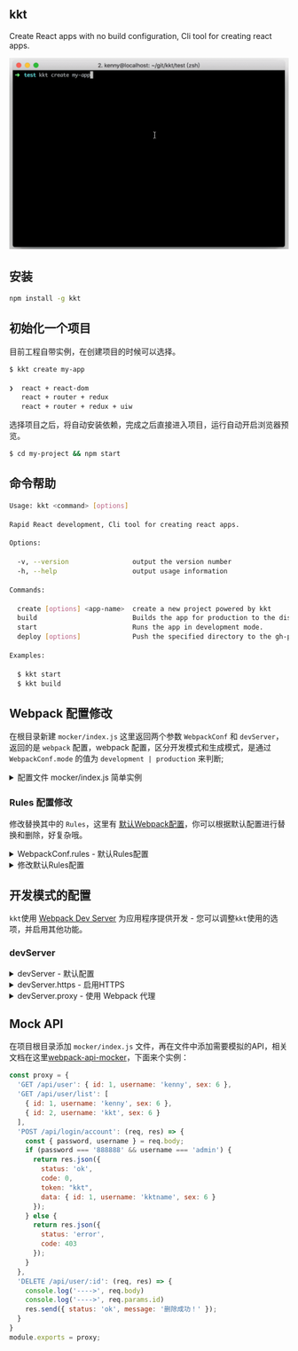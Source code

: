kkt
--- 

Create React apps with no build configuration, Cli tool for creating react apps.

![](./kkt.gif)

## 安装

```bash
npm install -g kkt
```

## 初始化一个项目

目前工程自带实例，在创建项目的时候可以选择。

```bash
$ kkt create my-app

❯  react + react-dom
   react + router + redux
   react + router + redux + uiw
```

选择项目之后，将自动安装依赖，完成之后直接进入项目，运行自动开启浏览器预览。

```bash
$ cd my-project && npm start
```

## 命令帮助

```bash
Usage: kkt <command> [options]

Rapid React development, Cli tool for creating react apps.

Options:

  -v, --version                output the version number
  -h, --help                   output usage information

Commands:

  create [options] <app-name>  create a new project powered by kkt
  build                        Builds the app for production to the dist folder.
  start                        Runs the app in development mode.
  deploy [options]             Push the specified directory to the gh-pages branch.

Examples:

  $ kkt start
  $ kkt build
```

## Webpack 配置修改

在根目录新建 `mocker/index.js` 这里返回两个参数 `WebpackConf` 和 `devServer`，返回的是 `webpack` 配置，webpack 配置，区分开发模式和生成模式，是通过 `WebpackConf.mode` 的值为 `development | production` 来判断;

<details>
<summary>配置文件 mocker/index.js 简单实例</summary>

```js
module.exports = function (WebpackConf, devServer) {
  if (WebpackConf) {
    if (WebpackConf.mode === 'development') {
      // 开发模式下更改的 webpack 配置
    }
    if (WebpackConf.mode === 'production') {
      // 生产模式下更改的 webpack 配置
    }
    return WebpackConf
  };
  if (devServer) {
    devServer.proxy = {
      '/api': {
        target: 'http://127.0.0.1:1130',
        changeOrigin: true,
      },
    }
    return devServer;
  }
}
```

</details>



### Rules 配置修改

修改替换其中的 `Rules`，这里有 [默认Webpack配置](./conf)，你可以根据默认配置进行替换和删除，好复杂哦。


<details>
<summary>WebpackConf.rules - 默认Rules配置</summary>


- `babel` - 处理 `.js` 文件使用 [babel-loader](https://github.com/babel/babel-loader)  
- `graphics` - 处理 `.gif`, `.png` 和 `.webp` 文件使用 [file-loader](https://github.com/webpack-contrib/file-loader)
- `svg` - 处理 `.svg` 文件使用 [file-loader](https://github.com/webpack-contrib/file-loader)
- `jpeg` - 处理 `.jpg` 和 `.jpeg` 文件使用 [file-loader](https://github.com/webpack-contrib/file-loader)
- `fonts` - 处理 `.eot`, `.otf`, `.ttf`, `.woff` 和 `.woff2` 文件使用 [file-loader](https://github.com/webpack-contrib/file-loader)
- `video` - 处理 `.mp4`, `.ogg` 和 `.webm` 文件使用 [file-loader](https://github.com/webpack-contrib/file-loader)
- `audio` - 处理 `.wav`, `.mp3`, `.m4a`, `.aac`, 和 `.oga` 文件使用 [file-loader](https://github.com/webpack-contrib/file-loader)

> 
> 所有 `file-loader` 的默认配置为 `{ name: 'static/[name].[hash:8].[ext]' }`  
> babel默认配置: `{ loader: require.resolve('babel-loader'), options: require('../.babelrc'), // eslint-disable-line }`

</details>


<details>
<summary>修改默认Rules配置</summary>

下面实例是通过 `.kktrc.js` 文件去修改 `Webpack Rules`, 这个实例修改默认规则 `/\.(css|less)$/` 样式处理`loader` 配置，引用 [uiw](https://uiw-react.github.io/) 组件库之后, 由于默认开启 [css-modules](https://github.com/css-modules/css-modules) 导致组件库里面的样式名字被处理了，样式展示不出来，下面实例 [css-modules](https://github.com/css-modules/css-modules) 过滤 [uiw](https://uiw-react.github.io/) 里面的所有 `className` 都不做处理。

```js
module.exports = function (WebpackConf, devServer) {
  if (WebpackConf) {
    WebpackConf.module.rules.map((item) => {
      if (item.oneOf) {
        item = item.oneOf.map((childItem) => {
          if (String(/\.(css|less)$/) === String(childItem.test)) {
            childItem.use = childItem.use.map((_childItem) => {
              if (/node_modules\/css-loader/.test(_childItem.loader)) {
                // 这里将 css-loader 配置替换了重新配置
                _childItem = {
                  loader: require.resolve('css-loader'),
                  options: {
                    root: '.',
                    modules: true,
                    // minimize: true,
                    localIdentName: '[local]',
                    importLoaders: 1,
                    getLocalIdent: (context, localIdentName, localName) => {
                      // 过滤 uiw 组件库，因为 modules=true 参数，会将 className替换成Hash，导致uiw样式无法加载
                      const hash = loaderUtils.getHashDigest(context.resourcePath + localIdentName, 'md5', 'base64', 5);
                      const uiwpath = path.join(process.cwd(), 'node_modules', 'uiw');
                      if ((new RegExp(`^${uiwpath}`)).test(context.resourcePath)) {
                        return localName;
                      }
                      return localName + hash;
                    },
                  },
                }
              }
              return _childItem;
            });
          }
          return childItem;
        });
      }
      return item;
    });

    if (WebpackConf.mode === 'development') {
      // 开发模式下更改的 webpack 配置
    }
    if (WebpackConf.mode === 'production') {
      // 生产模式下更改的 webpack 配置
    }
    return WebpackConf
  };
}
```

</details>


## 开发模式的配置

`kkt`使用 [Webpack Dev Server](https://github.com/webpack/webpack-dev-server#readme) 为应用程序提供开发 - 您可以调整`kkt`使用的选项，并启用其他功能。

### devServer

<details>
<summary>devServer - 默认配置</summary>

`Webpack Dev Server` 的配置 - 有关可用选项，请参阅 `Webpack` 的 [devServer配置文档](https://webpack.js.org/configuration/dev-server/#devserver)。

提供的任何 `devServer` 选项将被合并在以下默认选项之上`kkt`使用（[webpack.config.server.js](./conf/webpack.config.server.js)）：

```js
const FS = require('fs');
const PATH = require('path');
const apiMocker = require('webpack-api-mocker');
const paths = require('./path');
const protocol = process.env.HTTPS === 'true' ? 'https' : 'http';

module.exports = (webpackConf) => {
  const serverConf = {
    // 启用生成文件的gzip压缩。
    compress: true,
    // 沉默WebpackDevServer自己的日志，因为它们通常没有用处。
    // 这个设置仍然会显示编译警告和错误。
    clientLogLevel: 'none',
    publicPath: webpackConf.output.publicPath,
    hot: true,
    historyApiFallback: {
      // 带点的路径仍应使用历史回退。
      disableDotRule: true,
    },
    // historyApiFallback: true,
    // WebpackDevServer默认是嘈杂的，所以我们发出自定义消息
    // 通过上面的`compiler.plugin`调用来监听编译器事件。
    quiet: true,
    // 如果HTTPS环境变量设置为“true”，则启用HTTPS
    https: protocol === 'https',
    // 告诉服务器从哪里提供内容。提供静态文件，这只是必要的。
    contentBase: [paths.appDirectory],
    // 通知服务器观察由devServer.contentBase选项提供的文件。
    // 文件更改将触发整页重新加载。
    watchContentBase: true,
    // 这样可以避免某些系统的CPU过载。
    watchOptions: {
      ignored: /node_modules/,
    },
  };
  return serverConf;
};
```


您可以使用以下选项配置这些的功能：

- [`devServer.historyApiFallback`](https://webpack.js.org/configuration/dev-server/#devserver-historyapifallback) - 配置`disableDotRule`，如果您在使用HTML5历史记录API时需要在路径中使用点。
- [`devServer.https`](https://webpack.js.org/configuration/dev-server/#devserver-https) - 启用具有默认自签名证书的HTTPS，或提供您自己的证书。
- [`devServer.overlay`](https://webpack.js.org/configuration/dev-server/#devserver-overlay) - 禁用编译错误重叠，或者也出现警告。
- [`devServer.proxy`](https://webpack.js.org/configuration/dev-server/#devserver-proxy) - 将某些URL代理到单独的API后端开发服务器。
- [`devServer.setup`](https://webpack.js.org/configuration/dev-server/#devserver-setup) - 访问Express应用程序以将自己的中间件添加到dev服务器。

</details>


<details>
<summary>devServer.https - 启用HTTPS</summary>

```js
module.exports = function (WebpackConf, devServer) {
  if (WebpackConf) {
    // ....
    return WebpackConf
  };
  if (devServer) {
    devServer.https = true
    return devServer;
  }
}
```

</details>


<details>
<summary>devServer.proxy - 使用 Webpack 代理</summary>

> 开发过程中需要模拟后台 API，当后台 API 完成，需要去调用真实后台 API ，这个时候你需要用 Proxy 来代理访问后台服务。  

```js
module.exports = function (WebpackConf, devServer) {
  if (WebpackConf) {
    // ....
    return WebpackConf
  };
  if (devServer) {
    devServer.proxy = {
      '/api': {
        target: 'http://127.0.0.1:1130',
        changeOrigin: true,
      },
      // websokect proxy
      '/api/ws': {
        target: 'ws://localhost:9981',
        ws: true
      },
    }
    return devServer;
  }
}
```

</details>


## Mock API

在项目根目录添加 `mocker/index.js` 文件，再在文件中添加需要模拟的API，相关文档在这里[webpack-api-mocker](https://github.com/jaywcjlove/webpack-api-mocker)，下面来个实例：

```js
const proxy = {
  'GET /api/user': { id: 1, username: 'kenny', sex: 6 },
  'GET /api/user/list': [
    { id: 1, username: 'kenny', sex: 6 }, 
    { id: 2, username: 'kkt', sex: 6 }
  ],
  'POST /api/login/account': (req, res) => {
    const { password, username } = req.body;
    if (password === '888888' && username === 'admin') {
      return res.json({
        status: 'ok',
        code: 0,
        token: "kkt",
        data: { id: 1, username: 'kktname', sex: 6 }
      });
    } else {
      return res.json({
        status: 'error',
        code: 403
      });
    }
  },
  'DELETE /api/user/:id': (req, res) => {
    console.log('---->', req.body)
    console.log('---->', req.params.id)
    res.send({ status: 'ok', message: '删除成功！' });
  }
}
module.exports = proxy;
```
